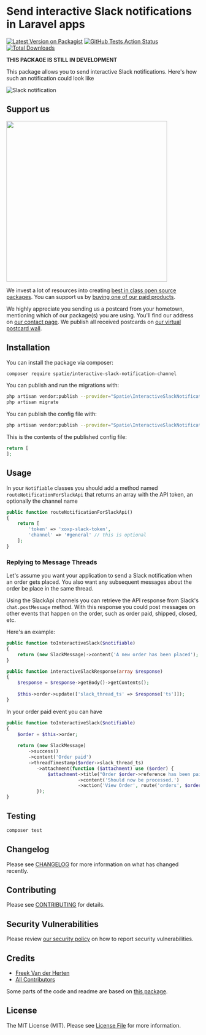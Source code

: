 # Send interactive Slack notifications in Laravel apps

[![Latest Version on Packagist](https://img.shields.io/packagist/v/spatie/interactive-slack-notification-channel.svg?style=flat-square)](https://packagist.org/packages/spatie/interactive-slack-notification-channel)
[![GitHub Tests Action Status](https://img.shields.io/github/workflow/status/spatie/interactive-slack-notification-channel/run-tests?label=tests)](https://github.com/spatie/interactive-slack-notification-channel/actions?query=workflow%3ATests+branch%3Amaster)
[![Total Downloads](https://img.shields.io/packagist/dt/spatie/interactive-slack-notification-channel.svg?style=flat-square)](https://packagist.org/packages/spatie/interactive-slack-notification-channel)

**THIS PACKAGE IS STILL IN DEVELOPMENT**

This package allows you to send interactive Slack notifications. Here's how such an notification could look like

![Slack notification](https://github.com/spatie/interactive-slack-notification-channel/blob/master/docs/images/notification.png)

## Support us

[<img src="https://github-ads.s3.eu-central-1.amazonaws.com/package-interactive-slack-notification-channel-laravel.jpg?t=1" width="419px" />](https://spatie.be/github-ad-click/package-interactive-slack-notification-channel-laravel)

We invest a lot of resources into creating [best in class open source packages](https://spatie.be/open-source). You can support us by [buying one of our paid products](https://spatie.be/open-source/support-us).

We highly appreciate you sending us a postcard from your hometown, mentioning which of our package(s) you are using. You'll find our address on [our contact page](https://spatie.be/about-us). We publish all received postcards on [our virtual postcard wall](https://spatie.be/open-source/postcards).

## Installation

You can install the package via composer:

```bash
composer require spatie/interactive-slack-notification-channel
```

You can publish and run the migrations with:

```bash
php artisan vendor:publish --provider="Spatie\InteractiveSlackNotificationChannel\SlackApiNotificationChannelServiceProvider" --tag="migrations"
php artisan migrate
```

You can publish the config file with:
```bash
php artisan vendor:publish --provider="Spatie\InteractiveSlackNotificationChannel\SlackApiNotificationChannelServiceProvider" --tag="config"
```

This is the contents of the published config file:

```php
return [
];
```

## Usage

In your `Notifiable` classes you should add a method named `routeNotificationForSlackApi` that returns an array with the API token, an optionally the channel name

```php
public function routeNotificationForSlackApi()
{
    return [
        'token' => 'xoxp-slack-token',
        'channel' => '#general' // this is optional
    ];
}
```

### Replying to Message Threads

Let's assume you want your application to send a Slack notification when an order gets placed. You also want any subsequent messages about the order be place in the same thread. 

Using the SlackApi channels you can retrieve the API response from Slack's `chat.postMessage` method. With this response you could post messages on other events that happen on the order, such as order paid, shipped, closed, etc.

Here's an example:

```php
public function toInteractiveSlack($notifiable)
{
    return (new SlackMessage)->content('A new order has been placed');
}

public function interactiveSlackResponse(array $response)
{
    $response = $response->getBody()->getContents();
    
    $this->order->update(['slack_thread_ts' => $response['ts']]);
}
```

In your order paid event you can have

```php
public function toInteractiveSlack($notifiable)
{
    $order = $this->order;
    
    return (new SlackMessage)
        ->success()
        ->content('Order paid')
        ->threadTimestamp($order->slack_thread_ts)
           ->attachment(function ($attachment) use ($order) {
               $attachment->title("Order $order->reference has been paid for.")
                          ->content('Should now be processed.')
                          ->action('View Order', route('orders', $order->reference));
           });
}
```

## Testing

```bash
composer test
```

## Changelog

Please see [CHANGELOG](CHANGELOG.md) for more information on what has changed recently.

## Contributing

Please see [CONTRIBUTING](.github/CONTRIBUTING.md) for details.

## Security Vulnerabilities

Please review [our security policy](../../security/policy) on how to report security vulnerabilities.

## Credits

- [Freek Van der Herten](https://github.com/freekmurze)
- [All Contributors](../../contributors)

Some parts of the code and readme are based on [this package](https://github.com/beyondcode/slack-notification-channel).

## License

The MIT License (MIT). Please see [License File](LICENSE.md) for more information.
